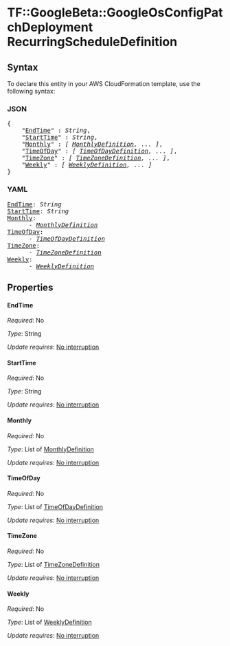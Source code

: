 # TF::GoogleBeta::GoogleOsConfigPatchDeployment RecurringScheduleDefinition

## Syntax

To declare this entity in your AWS CloudFormation template, use the following syntax:

### JSON

<pre>
{
    "<a href="#endtime" title="EndTime">EndTime</a>" : <i>String</i>,
    "<a href="#starttime" title="StartTime">StartTime</a>" : <i>String</i>,
    "<a href="#monthly" title="Monthly">Monthly</a>" : <i>[ <a href="monthlydefinition.md">MonthlyDefinition</a>, ... ]</i>,
    "<a href="#timeofday" title="TimeOfDay">TimeOfDay</a>" : <i>[ <a href="timeofdaydefinition.md">TimeOfDayDefinition</a>, ... ]</i>,
    "<a href="#timezone" title="TimeZone">TimeZone</a>" : <i>[ <a href="timezonedefinition.md">TimeZoneDefinition</a>, ... ]</i>,
    "<a href="#weekly" title="Weekly">Weekly</a>" : <i>[ <a href="weeklydefinition.md">WeeklyDefinition</a>, ... ]</i>
}
</pre>

### YAML

<pre>
<a href="#endtime" title="EndTime">EndTime</a>: <i>String</i>
<a href="#starttime" title="StartTime">StartTime</a>: <i>String</i>
<a href="#monthly" title="Monthly">Monthly</a>: <i>
      - <a href="monthlydefinition.md">MonthlyDefinition</a></i>
<a href="#timeofday" title="TimeOfDay">TimeOfDay</a>: <i>
      - <a href="timeofdaydefinition.md">TimeOfDayDefinition</a></i>
<a href="#timezone" title="TimeZone">TimeZone</a>: <i>
      - <a href="timezonedefinition.md">TimeZoneDefinition</a></i>
<a href="#weekly" title="Weekly">Weekly</a>: <i>
      - <a href="weeklydefinition.md">WeeklyDefinition</a></i>
</pre>

## Properties

#### EndTime

_Required_: No

_Type_: String

_Update requires_: [No interruption](https://docs.aws.amazon.com/AWSCloudFormation/latest/UserGuide/using-cfn-updating-stacks-update-behaviors.html#update-no-interrupt)

#### StartTime

_Required_: No

_Type_: String

_Update requires_: [No interruption](https://docs.aws.amazon.com/AWSCloudFormation/latest/UserGuide/using-cfn-updating-stacks-update-behaviors.html#update-no-interrupt)

#### Monthly

_Required_: No

_Type_: List of <a href="monthlydefinition.md">MonthlyDefinition</a>

_Update requires_: [No interruption](https://docs.aws.amazon.com/AWSCloudFormation/latest/UserGuide/using-cfn-updating-stacks-update-behaviors.html#update-no-interrupt)

#### TimeOfDay

_Required_: No

_Type_: List of <a href="timeofdaydefinition.md">TimeOfDayDefinition</a>

_Update requires_: [No interruption](https://docs.aws.amazon.com/AWSCloudFormation/latest/UserGuide/using-cfn-updating-stacks-update-behaviors.html#update-no-interrupt)

#### TimeZone

_Required_: No

_Type_: List of <a href="timezonedefinition.md">TimeZoneDefinition</a>

_Update requires_: [No interruption](https://docs.aws.amazon.com/AWSCloudFormation/latest/UserGuide/using-cfn-updating-stacks-update-behaviors.html#update-no-interrupt)

#### Weekly

_Required_: No

_Type_: List of <a href="weeklydefinition.md">WeeklyDefinition</a>

_Update requires_: [No interruption](https://docs.aws.amazon.com/AWSCloudFormation/latest/UserGuide/using-cfn-updating-stacks-update-behaviors.html#update-no-interrupt)


